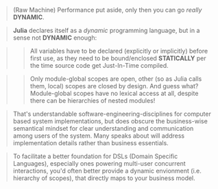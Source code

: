 
> (Raw Machine) Performance put aside, only then you can go *really* **DYNAMIC**.

> **Julia** declares itself as a *dynamic* programming language, but in a sense not **DYNAMIC** enough: 

>> All variables have to be declared (explicitly or implicitly) before first use, as they need to be bound/enclosed **STATICALLY** per the time source code get Just-In-Time compiled.

>> Only module-global scopes are open, other (so as Julia calls them, local) scopes are closed by design. And guess what? Module-global scopes have no lexical access at all, despite there can be hierarchies of nested modules!

> That's understandable software-engineering-disciplines for computer based system implementations, but does obscure the business-wise semantical mindset for clear understanding and communication among users of the system. Many speaks about will address implementation details rather than business essentials.

> To facilitate a better foundation for DSLs (Domain Specific Languages), especially ones powering multi-user concurrent interactions, you'd often better provide a dynamic envionment (i.e. hierarchy of scopes), that directly maps to your business model.

